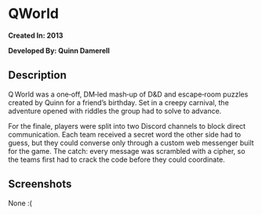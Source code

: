 # QWorld

**Created In: 2013**

**Developed By: Quinn Damerell**

## Description

Q World was a one‑off, DM‑led mash‑up of D&D and escape‑room puzzles created by Quinn for a friend’s birthday. Set in a creepy carnival, the adventure opened with riddles the group had to solve to advance. 

For the finale, players were split into two Discord channels to block direct communication. Each team received a secret word the other side had to guess, but they could converse only through a custom web messenger built for the game. The catch: every message was scrambled with a cipher, so the teams first had to crack the code before they could coordinate.

## Screenshots

None :(

